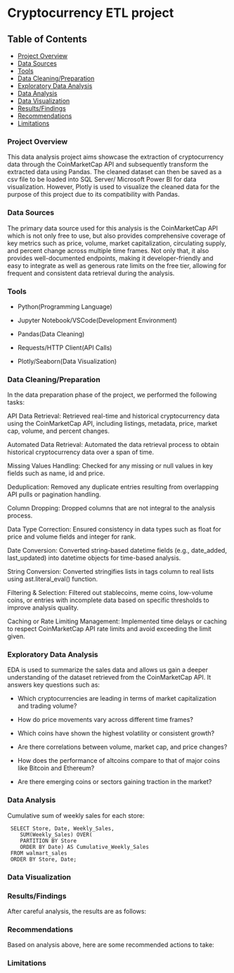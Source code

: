 # Cryptocurrency ETL project



## Table of Contents
- [Project Overview](#project-overview)
- [Data Sources](#data-sources)
- [Tools](#tools)
- [Data Cleaning/Preparation](#data-cleaningpreparation)
- [Exploratory Data Analysis](#exploratory-data-analysis)
- [Data Analysis](#data-analysis)
- [Data Visualization](#data-visualization)
- [Results/Findings](#resultsfindings)
- [Recommendations](#recommendations)
- [Limitations](#limitations)





### Project Overview
This data analysis project aims showcase the extraction of cryptocurrency data through the CoinMarketCap API and subsequently transform the extracted data using Pandas. The cleaned dataset can then be saved as a csv file to be loaded into SQL Server/
Microsoft Power BI for data visualization. However, Plotly is used to visualize the cleaned data for the purpose of this project due to its compatibility with Pandas.



### Data Sources

The primary data source used for this analysis is the CoinMarketCap API which is not only free to use, but also provides comprehensive coverage of key metrics such as price, volume, market capitalization, circulating supply, and percent change across multiple time frames. Not only that, it also provides well-documented endpoints, making it developer-friendly and easy to integrate as well as generous rate limits on the free tier, allowing for frequent and consistent data retrieval during the analysis.


### Tools

- Python(Programming Language)

- Jupyter Notebook/VSCode(Development Environment)
  
- Pandas(Data Cleaning)

- Requests/HTTP Client(API Calls)
  
- Plotly/Seaborn(Data Visualization)




### Data Cleaning/Preparation

In the data preparation phase of the project, we performed the following tasks:

API Data Retrieval: Retrieved real-time and historical cryptocurrency data using the CoinMarketCap API, including listings, metadata, price, market cap, volume, and percent changes.

Automated Data Retrieval: Automated the data retrieval process to obtain historical cryptocurrency data over a span of time.

Missing Values Handling: Checked for any missing or null values in key fields such as name, id and price.

Deduplication: Removed any duplicate entries resulting from overlapping API pulls or pagination handling.

Column Dropping: Dropped columns that are not integral to the analysis process.

Data Type Correction: Ensured consistency in data types such as float for price and volume fields and integer for rank.

Date Conversion: Converted string-based datetime fields (e.g., date_added, last_updated) into datetime objects for time-based analysis.

String Conversion: Converted stringifies lists in tags column to real lists using ast.literal_eval() function.

Filtering & Selection: Filtered out stablecoins, meme coins, low-volume coins, or entries with incomplete data based on specific thresholds to improve analysis quality.

Caching or Rate Limiting Management: Implemented time delays or caching to respect CoinMarketCap API rate limits and avoid exceeding the limit given.


### Exploratory Data Analysis

EDA is used to summarize the sales data and allows us gain a deeper understanding of the dataset retrieved from the CoinMarketCap API. It answers key questions such as:

 - Which cryptocurrencies are leading in terms of market capitalization and trading volume?

 - How do price movements vary across different time frames?

 - Which coins have shown the highest volatility or consistent growth?

 - Are there correlations between volume, market cap, and price changes?

 - How does the performance of altcoins compare to that of major coins like Bitcoin and Ethereum?

 - Are there emerging coins or sectors gaining traction in the market?


### Data Analysis

Cumulative sum of weekly sales for each store:

     SELECT Store, Date, Weekly_Sales,
	    SUM(Weekly_Sales) OVER(
	    PARTITION BY Store
	    ORDER BY Date) AS Cumulative_Weekly_Sales
     FROM walmart_sales
     ORDER BY Store, Date;





### Data Visualization





### Results/Findings

After careful analysis, the results are as follows:

  


### Recommendations

Based on analysis above, here are some recommended actions to take:





### Limitations


